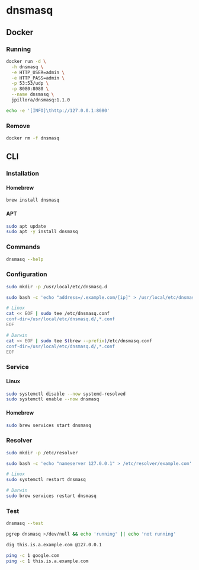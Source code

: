 # dnsmasq

## Docker

### Running

```sh
docker run -d \
  -h dnsmasq \
  -e HTTP_USER=admin \
  -e HTTP_PASS=admin \
  -p 53:53/udp \
  -p 8080:8080 \
  --name dnsmasq \
  jpillora/dnsmasq:1.1.0
```

```sh
echo -e '[INFO]\thttp://127.0.0.1:8080'
```

### Remove

```sh
docker rm -f dnsmasq
```

## CLI

### Installation

#### Homebrew

```sh
brew install dnsmasq
```

#### APT

```sh
sudo apt update
sudo apt -y install dnsmasq
```

### Commands

```sh
dnsmasq --help
```

### Configuration

```sh
sudo mkdir -p /usr/local/etc/dnsmasq.d
```

```sh
sudo bash -c 'echo "address=/.example.com/[ip]" > /usr/local/etc/dnsmasq.d/example.conf'
```

```sh
# Linux
cat << EOF | sudo tee /etc/dnsmasq.conf
conf-dir=/usr/local/etc/dnsmasq.d/,*.conf
EOF

# Darwin
cat << EOF | sudo tee $(brew --prefix)/etc/dnsmasq.conf
conf-dir=/usr/local/etc/dnsmasq.d/,*.conf
EOF
```

### Service

#### Linux

```sh
sudo systemctl disable --now systemd-resolved
sudo systemctl enable --now dnsmasq
```

#### Homebrew

```sh
sudo brew services start dnsmasq
```

### Resolver

```sh
sudo mkdir -p /etc/resolver
```

```sh
sudo bash -c 'echo "nameserver 127.0.0.1" > /etc/resolver/example.com'
```

```sh
# Linux
sudo systemctl restart dnsmasq

# Darwin
sudo brew services restart dnsmasq
```

### Test

```sh
dnsmasq --test
```

```sh
pgrep dnsmasq >/dev/null && echo 'running' || echo 'not running'
```

```sh
dig this.is.a.example.com @127.0.0.1
```

```sh
ping -c 1 google.com
ping -c 1 this.is.a.example.com
```
